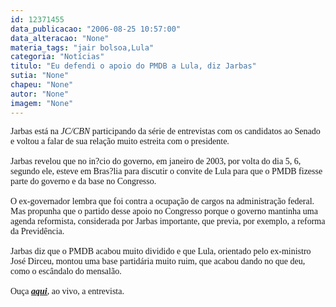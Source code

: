 ```yaml
---
id: 12371455
data_publicacao: "2006-08-25 10:57:00"
data_alteracao: "None"
materia_tags: "jair bolsoa,Lula"
categoria: "Notícias"
titulo: "Eu defendi o apoio do PMDB a Lula, diz Jarbas"
sutia: "None"
chapeu: "None"
autor: "None"
imagem: "None"
---
```

<p><FONT face=Verdana>Jarbas está na <EM>JC/CBN</EM> participando da série de entrevistas com os candidatos ao Senado e voltou a falar de sua relação muito estreita com o presidente.<BR><BR>Jarbas revelou que no in?cio do governo, em janeiro de 2003, por volta do dia 5, 6, segundo ele, esteve em Bras?lia para discutir o convite de Lula para que o PMDB fizesse parte do governo e da base no Congresso.<BR><BR>O ex-governador lembra que foi contra a ocupação de cargos na administração federal. Mas propunha que o partido desse apoio no Congresso porque o governo mantinha uma agenda reformista, considerada por Jarbas importante, que previa, por exemplo, a reforma da Previdência.<BR><BR>Jarbas diz que o PMDB acabou muito dividido e que Lula, orientado pelo ex-ministro José Dirceu,&nbsp;montou uma base partidária muito ruim, que acabou dando no que deu, como o escândalo do mensalão.<BR><BR>Ouça <STRONG><EM><U><A href=\"https://jc3.uol.com.br/cbnrecife/\" target=_blank>aqui</A></U></EM></STRONG>, ao vivo, a entrevista.</FONT> </p>

